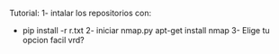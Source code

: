 Tutorial:
1- intalar los repositorios con:
- pip install -r r.txt
2- iniciar nmap.py
  apt-get install nmap
3- Elige tu opcion facil vrd?
